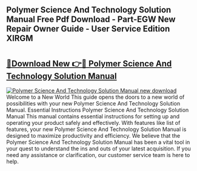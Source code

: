 ## Polymer Science And Technology Solution Manual Free Pdf Download - Part-EGW New Repair Owner Guide - User Service Edition XlRGM

# <h2><a href="http://bc70670.oget.top/?id=Polymer+Science+And+Technology+Solution+Manual">🔗Download New 👉🔴 Polymer Science And Technology Solution Manual</a></h2>

[![Polymer Science And Technology Solution Manual new download](https://i.imgur.com/5g1atiW.png)](http://bc70670.oget.top/?id=Polymer+Science+And+Technology+Solution+Manual)
Welcome to a New World This guide opens the doors to a new world of possibilities with your new Polymer Science And Technology Solution Manual. Essential Instructions Polymer Science And Technology Solution Manual This manual contains essential instructions for setting up and operating your product safely and effectively. With features like list of features, your new Polymer Science And Technology Solution Manual is designed to maximize productivity and efficiency. We believe that the Polymer Science And Technology Solution Manual has been a vital tool in your quest to understand the ins and outs of your latest acquisition. If you need any assistance or clarification, our customer service team is here to help.
